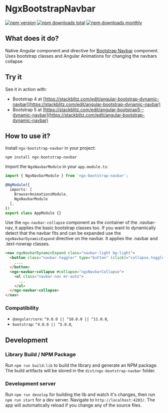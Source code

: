 # NgxBootstrapNavbar

[![npm version](https://img.shields.io/npm/v/ngx-bootstrap-navbar.svg?style=flat-square)](https://www.npmjs.com/package/ngx-bootstrap-navbar)
[![npm downloads total](https://img.shields.io/npm/dt/ngx-bootstrap-navbar.svg?style=flat-square)](https://www.npmjs.com/package/ngx-bootstrap-navbar)
[![npm downloads monthly](https://img.shields.io/npm/dm/ngx-bootstrap-navbar.svg?style=flat-square)](https://www.npmjs.com/package/ngx-bootstrap-navbar)

## What does it do?
Native Angular component and directive for [Bootstrap Navbar](https://getbootstrap.com/docs/5.1/components/navbar/) component. Uses bootstrap classes and Angular Animations for changing the navbars collapse

## Try it
See it in action with:
* Bootstrap 4 at [https://stackblitz.com/edit/angular-bootstrap-dynamic-navbar](https://stackblitz.com/edit/angular-bootstrap-dynamic-navbar)
* Bootstrap 5 at [https://stackblitz.com/edit/angular-bootstrap5--dynamic-navbar](https://stackblitz.com/edit/angular-bootstrap-dynamic-navbar)

## How to use it?
Install `ngx-bootstrap-navbar` in your project:
```
npm install ngx-bootstrap-navbar
```

Import the `NgxNavbarModule` in your `app.module.ts`:
```typescript
import { NgxNavbarModule } from 'ngx-bootstrap-navbar';

@NgModule({
  imports: [
    BrowserAnimationsModule,
    NgxNavbarModule
  ],
})
export class AppModule {}
```

Use the `ngx-navbar-collapse` component as the container of the .navbar-nav, it applies the basic bootstrap classes too.
If you want to dynamically detect that the navbar fits and can be expanded use the `ngxNavbarDynamicExpand` directive on the navbar. It applies the .navbar and .text-nowrap classes.
```html
<nav ngxNavbarDynamicExpand class="navbar-light bg-light">
  <button class="navbar-toggler" type="button" (click)="collapse.toggle()">
    ....
  </button>
  <ngx-navbar-collapse #collapse="ngxNavbarCollapse">
    <ul class="navbar-nav mr-auto">
      ...
    </ul>
  </ngx-navbar-collapse>
</nav>

```


### Compatibility

* `@angular/core`: `^9.0.0 || ^10.0.0 || ^11.0.0`,
* `bootstrap`: `^4.0.0 || ^5.0.0`,

## Development

### Library Build / NPM Package
Run `npm run build:lib` to build the library and generate an NPM package. 
The build artifacts will be stored in the `dist/ngx-bootstrap-navbar` folder.

### Development server

Run `npm run develop` for building the lib and watch it's changes, then run `npm run start` for a dev server. Navigate to `http://localhost:4203/`. The app will automatically reload if you change any of the source files.

